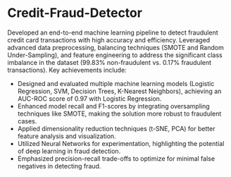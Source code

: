 # Credit-Fraud-Detector
Developed an end-to-end machine learning pipeline to detect fraudulent credit card transactions with high accuracy and efficiency. Leveraged advanced data preprocessing, balancing techniques (SMOTE and Random Under-Sampling), and feature engineering to address the significant class imbalance in the dataset (99.83% non-fraudulent vs. 0.17% fraudulent transactions). Key achievements include:

- Designed and evaluated multiple machine learning models (Logistic Regression, SVM, Decision Trees, K-Nearest Neighbors), achieving an AUC-ROC score of 0.97 with Logistic Regression.
- Enhanced model recall and F1-scores by integrating oversampling techniques like SMOTE, making the solution more robust to fraudulent cases.
- Applied dimensionality reduction techniques (t-SNE, PCA) for better feature analysis and visualization.
- Utilized Neural Networks for experimentation, highlighting the potential of deep learning in fraud detection.
- Emphasized precision-recall trade-offs to optimize for minimal false negatives in detecting fraud.

